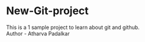 # New-Git-project
This is a 1 sample project to learn about git and github.
<br>
Author - Atharva Padalkar

